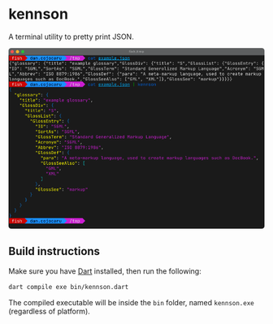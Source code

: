 # kennson

A terminal utility to pretty print JSON.

![Screenshot showing kennson pretty printing a JSON file](screenshot.png)

## Build instructions

Make sure you have [Dart](https://dart.dev/get-dart) installed, then run the following:

```bash
dart compile exe bin/kennson.dart
```

The compiled executable will be inside the `bin` folder, named `kennson.exe` (regardless of platform).
